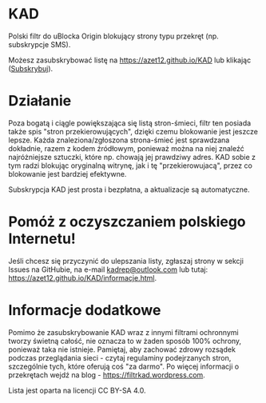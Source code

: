# KAD
Polski filtr do uBlocka Origin blokujący strony typu przekręt (np. subskrypcje SMS).

Możesz zasubskrybować listę na https://azet12.github.io/KAD lub klikając ([Subskrybuj][KAD - Przekręty Subscribe]).

[KAD - Przekręty Subscribe]: https://subscribe.adblockplus.org/?location=https://raw.githubusercontent.com/azet12/KAD/master/KAD.txt&title=KAD%20-%20Przekręty

# Działanie
Poza bogatą i ciągle powiększająca się listą stron-śmieci, filtr ten posiada także spis "stron przekierowujących", dzięki czemu blokowanie jest jeszcze lepsze. Każda znaleziona/zgłoszona strona-śmieć jest sprawdzana dokładnie, razem z kodem źródłowym, ponieważ można na niej znaleźć najróżniejsze sztuczki, które np. chowają jej prawdziwy adres. KAD sobie z tym radzi blokując oryginalną witrynę, jak i tę "przekierowujacą", przez co blokowanie jest bardziej efektywne.

Subskrypcja KAD jest prosta i bezpłatna, a aktualizacje są automatyczne.

# Pomóż z oczyszczaniem polskiego Internetu!
Jeśli chcesz się przyczynić do ulepszania listy, zgłaszaj strony w sekcji Issues na GitHubie, na e-mail kadrep@outlook.com lub tutaj: https://azet12.github.io/KAD/informacje.html.

# Informacje dodatkowe
Pomimo że zasubskrybowanie KAD wraz z innymi filtrami ochronnymi tworzy świetną całość, nie oznacza to w żaden sposób 100% ochrony, ponieważ taka nie istnieje. Pamiętaj, aby zachować zdrowy rozsądek podczas przeglądania sieci - czytaj regulaminy podejrzanych stron, szczególnie tych, które oferują coś "za darmo". Po więcej informacji o przekrętach wejdź na blog - https://filtrkad.wordpress.com.

Lista jest oparta na licencji CC BY-SA 4.0.
